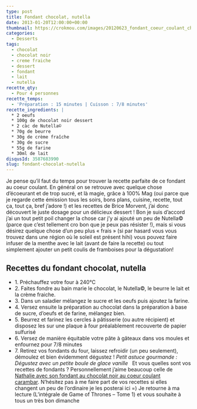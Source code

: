 ```yaml
---
type: post
title: Fondant chocolat, nutella
date: 2013-01-20T12:00:00+00:00
thumbnail: https://crokmou.com/images/20120623_fondant_coeur_coulant_chocolat_noir_nutella_0033.jpg
categories:
  - Desserts
tags:
  - chocolat
  - chocolat noir
  - creme fraiche
  - dessert
  - fondant
  - lait
  - nutella
recette_qty:
  - Pour 4 personnes
recette_temps:
  - 'Préparation : 15 minutes | Cuisson : 7/8 minutes'
recette_ingredients: |
  * 2 oeufs
  * 100g de chocolat noir dessert
  * 2 càc de Nutella©
  * 70g de beurre
  * 30g de crème fraîche
  * 30g de sucre
  * 55g de farine
  * 30ml de lait
disqusId: 3587683990
slug: fondant-chocolat-nutella
---
```


Je pense qu’il faut du temps pour trouver la recette parfaite de ce fondant au coeur coulant. En général on se retrouve avec quelque chose d’écoeurant et de trop sucré, et là magie, grâce à 100% Mag (oui parce que je regarde cette émission tous les soirs, bons plans, cuisine, recette, tout ça, tout ça, bref j’adore !) et les recettes de Brice Morvent, j’ai donc découvert le juste dosage pour un délicieux dessert ! Bon je suis d’accord j’ai un tout petit poil changer la chose car j’y ai ajouté un peu de Nutella© (parce que c’est tellement cro bon que je peux pas résister !), mais si vous désirez quelque chose d’un peu plus « frais » (si par hasard vous vous trouvez dans une région où le soleil est présent hihi) vous pouvez faire infuser de la menthe avec le lait (avant de faire la recette) ou tout simplement ajouter un petit coulis de framboises pour la dégustation!

## **Recettes du fondant chocolat, nutella**

* 1\. Préchauffez votre four à 240°C
* 2\. Faites fondre au bain marie le chocolat, le Nutella©, le beurre le lait et la crème fraiche.
* 3\. Dans un saladier mélangez le sucre et les oeufs puis ajoutez la farine.
* 4\. Versez ensuite la préparation au chocolat dans la préparation à base de sucre, d’oeufs et de farine, mélangez bien.
* 5\. Beurrez et farinez les cercles à pâtisserie (ou autre récipient) et disposez les sur une plaque à four préalablement recouverte de papier sulfurisé
* 6\. Versez de manière équitable votre pâte à gâteaux dans vos moules et enfournez pour 7/8 minutes
* 7\. Retirez vos fondants du four, laissez refroidir (un peu seulement), démoulez et bien évidemment dégustez ! _Petit astuce gourmande : Dégustez avec un petite boule de glace vanille_   Et vous quelles sont vos recettes de fondants ? Personnellement j’aime beaucoup celle de [Nathalie avec son fondant au chocolat noir au coeur coulant carambar](http://www.lacuisinedenathalie.com/article-fondant-au-chocolat-noir-coeur-carambars-recette-facile-102399906.html). N’hésitez pas à me faire part de vos recettes si elles changent un peu de l’ordinaire je les posterai ici =) Je retourne à ma lecture (L’intégrale de Game of Thrones – Tome 1) et vous souhaite à tous un très bon dimanche